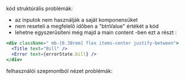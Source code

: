 kód struktúrális problémák:

- az inputok nem használják a saját komponensüket
- nem reseteli a megfelelő időben a "btnValue" értékét a kód
- lehetne egyszerűsíteni még majd a main content -ben ezt a részt :

```jsx
<div className=" mb-[0.38rem] flex items-center justify-between">
  <Title text="Bill" />
  <Error text={errorState.bill} />
</div>
```

felhasználói szepmontból nézet problémák:

```

```
